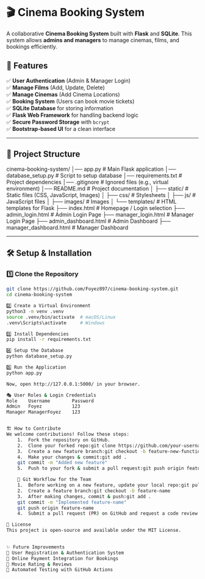 # 🎬 Cinema Booking System

A collaborative **Cinema Booking System** built with **Flask** and **SQLite**. This system allows **admins and managers** to manage cinemas, films, and bookings efficiently.

## 🚀 Features
✅ **User Authentication** (Admin & Manager Login)  
✅ **Manage Films** (Add, Update, Delete)  
✅ **Manage Cinemas** (Add Cinema Locations)  
✅ **Booking System** (Users can book movie tickets)  
✅ **SQLite Database** for storing information  
✅ **Flask Web Framework** for handling backend logic  
✅ **Secure Password Storage** with `bcrypt`  
✅ **Bootstrap-based UI** for a clean interface  

---

## 📂 **Project Structure**

cinema-booking-system/
│── app.py                 # Main Flask application
│── database_setup.py       # Script to setup database
│── requirements.txt        # Project dependencies
│── .gitignore              # Ignored files (e.g., virtual environment)
│── README.md               # Project documentation
│
├── static/                 # Static files (CSS, JavaScript, Images)
│   ├── css/                # Stylesheets
│   ├── js/                 # JavaScript files
│   ├── images/             # Images
│
└── templates/              # HTML templates for Flask
├── index.html          # Homepage / Login selection
├── admin_login.html    # Admin Login Page
├── manager_login.html  # Manager Login Page
├── admin_dashboard.html # Admin Dashboard
├── manager_dashboard.html # Manager Dashboard

---

## 🛠 **Setup & Installation**

### **1️⃣ Clone the Repository**
```sh
git clone https://github.com/Foyez897/cinema-booking-system.git
cd cinema-booking-system

2️⃣ Create a Virtual Environment
python3 -m venv .venv
source .venv/bin/activate  # macOS/Linux
.venv\Scripts\activate     # Windows

3️⃣ Install Dependencies
pip install -r requirements.txt

4️⃣ Setup the Database
python database_setup.py

5️⃣ Run the Application
python app.py

Now, open http://127.0.0.1:5000/ in your browser.

🎭 User Roles & Login Credentials
Role	Username	    Password
Admin	Foyez	        123
Manager	ManagerFoyez	123


🏗 How to Contribute
We welcome contributions! Follow these steps:
	1.	Fork the repository on GitHub.
	2.	Clone your forked repo:git clone https://github.com/your-username/cinema-booking-system.git
    3.	Create a new feature branch:git checkout -b feature-new-functionality
    4.	Make your changes & commit:git add .
    git commit -m "Added new feature"
    5.	Push to your fork & submit a pull request:git push origin feature-new-functionality

    🚀 Git Workflow for the Team
    1.	Before working on a new feature, update your local repo:git pull origin main
    2.	Create a feature branch:git checkout -b feature-name
    3.	After making changes, commit & push:git add .
    git commit -m "Implemented feature-name"
    git push origin feature-name
    4.	Submit a pull request (PR) on GitHub and request a code review.

📜 License
This project is open-source and available under the MIT License.

    
✨ Future Improvements
🚀 User Registration & Authentication System
🚀 Online Payment Integration for Bookings
🚀 Movie Rating & Reviews
🚀 Automated Testing with GitHub Actions
